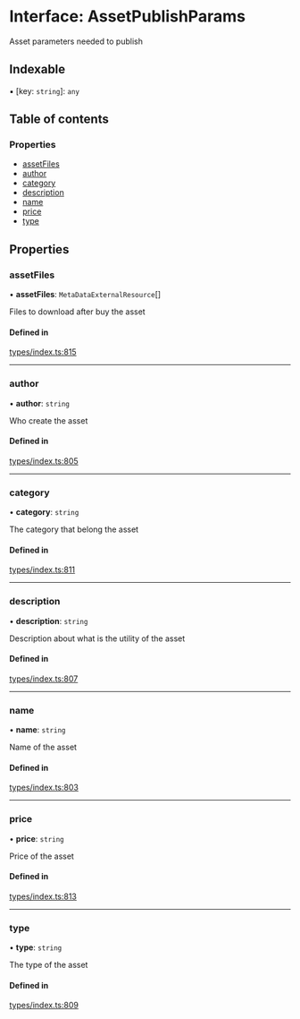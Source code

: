 # Interface: AssetPublishParams

Asset parameters needed to publish

## Indexable

▪ [key: `string`]: `any`

## Table of contents

### Properties

- [assetFiles](AssetPublishParams.md#assetfiles)
- [author](AssetPublishParams.md#author)
- [category](AssetPublishParams.md#category)
- [description](AssetPublishParams.md#description)
- [name](AssetPublishParams.md#name)
- [price](AssetPublishParams.md#price)
- [type](AssetPublishParams.md#type)

## Properties

### assetFiles

• **assetFiles**: `MetaDataExternalResource`[]

Files to download after buy the asset

#### Defined in

[types/index.ts:815](https://github.com/nevermined-io/react-components/blob/a8236f6/catalog/src/types/index.ts#L815)

___

### author

• **author**: `string`

Who create the asset

#### Defined in

[types/index.ts:805](https://github.com/nevermined-io/react-components/blob/a8236f6/catalog/src/types/index.ts#L805)

___

### category

• **category**: `string`

The category that belong the asset

#### Defined in

[types/index.ts:811](https://github.com/nevermined-io/react-components/blob/a8236f6/catalog/src/types/index.ts#L811)

___

### description

• **description**: `string`

Description about what is the utility of the asset

#### Defined in

[types/index.ts:807](https://github.com/nevermined-io/react-components/blob/a8236f6/catalog/src/types/index.ts#L807)

___

### name

• **name**: `string`

Name of the asset

#### Defined in

[types/index.ts:803](https://github.com/nevermined-io/react-components/blob/a8236f6/catalog/src/types/index.ts#L803)

___

### price

• **price**: `string`

Price of the asset

#### Defined in

[types/index.ts:813](https://github.com/nevermined-io/react-components/blob/a8236f6/catalog/src/types/index.ts#L813)

___

### type

• **type**: `string`

The type of the asset

#### Defined in

[types/index.ts:809](https://github.com/nevermined-io/react-components/blob/a8236f6/catalog/src/types/index.ts#L809)
